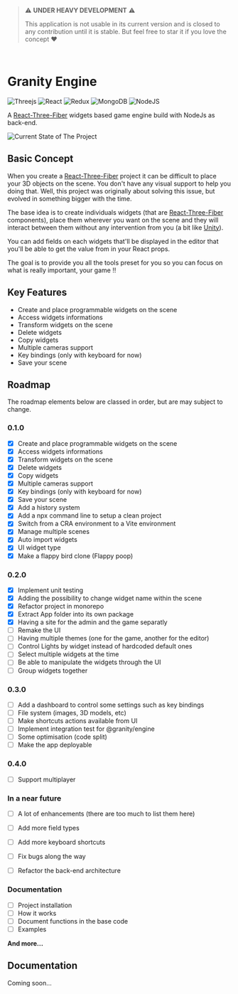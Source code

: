> :warning: **UNDER HEAVY DEVELOPMENT** :warning: 
>
> This application is not usable in its current version and is closed to any contribution until it is stable.
> But feel free to star it if you love the concept :heart:

<p>&nbsp;</p>

# Granity Engine 
![Threejs](https://img.shields.io/badge/threejs-black?style=for-the-badge&logo=three.js&logoColor=white)
![React](https://img.shields.io/badge/react-%2320232a.svg?style=for-the-badge&logo=react&logoColor=%2361DAFB)
![Redux](https://img.shields.io/badge/redux-%23593d88.svg?style=for-the-badge&logo=redux&logoColor=white)
![MongoDB](https://img.shields.io/badge/MongoDB-%234ea94b.svg?style=for-the-badge&logo=mongodb&logoColor=white)
![NodeJS](https://img.shields.io/badge/node.js-6DA55F?style=for-the-badge&logo=node.js&logoColor=white)

A [React-Three-Fiber](https://github.com/pmndrs/react-three-fiber) widgets based game engine build with NodeJs as back-end.

![Current State of The Project](https://i.imgur.com/x3uydfF.png)

## Basic Concept
When you create a [React-Three-Fiber](https://github.com/pmndrs/react-three-fiber) project it can be difficult to place your 3D objects on the scene. You don't have any visual support to help you doing that. Well, this project was originally about solving this issue, but evolved in something bigger with the time.

The base idea is to create individuals widgets (that are [React-Three-Fiber](https://github.com/pmndrs/react-three-fiber) components), place them wherever you want on the scene and they will interact between them without any intervention from you (a bit like [Unity](https://unity.com/)).

You can add fields on each widgets that'll be displayed in the editor that you'll be able to get the value from in your React props. 

The goal is to provide you all the tools preset for you so you can focus on what is really important, your game !!

## Key Features

* Create and place programmable widgets on the scene
* Access widgets informations
* Transform widgets on the scene
* Delete widgets
* Copy widgets
* Multiple cameras support
* Key bindings (only with keyboard for now)
* Save your scene
 
## Roadmap
The roadmap elements below are classed in order, but are may subject to change.

### 0.1.0
- [x] Create and place programmable widgets on the scene
- [x] Access widgets informations
- [x] Transform widgets on the scene
- [x] Delete widgets
- [x] Copy widgets
- [x] Multiple cameras support
- [x] Key bindings (only with keyboard for now)
- [x] Save your scene
- [x] Add a history system
- [x] Add a npx command line to setup a clean project
- [x] Switch from a CRA environment to a Vite environment
- [x] Manage multiple scenes
- [x] Auto import widgets
- [x] UI widget type
- [x] Make a flappy bird clone (Flappy poop)

### 0.2.0
- [x] Implement unit testing
- [x] Adding the possibility to change widget name within the scene
- [x] Refactor project in monorepo
- [x] Extract App folder into its own package
- [x] Having a site for the admin and the game separatly
- [ ] Remake the UI
- [ ] Having multiple themes (one for the game, another for the editor)
- [ ] Control Lights by widget instead of hardcoded default ones
- [ ] Select multiple widgets at the time
- [ ] Be able to manipulate the widgets through the UI
- [ ] Group widgets together

### 0.3.0
- [ ] Add a dashboard to control some settings such as key bindings
- [ ] File system (images, 3D models, etc)
- [ ] Make shortcuts actions available from UI
- [ ] Implement integration test for @granity/engine
- [ ] Some optimisation (code split)
- [ ] Make the app deployable

### 0.4.0
- [ ] Support multiplayer

### In a near future
- [ ] A lot of enhancements (there are too much to list them here)
- [ ] Add more field types
- [ ] Add more keyboard shortcuts
- [ ] Fix bugs along the way
- [ ] Refactor the back-end architecture


### Documentation
- [ ] Project installation
- [ ] How it works
- [ ] Document functions in the base code
- [ ] Examples

**And more...**
 
## Documentation

Coming soon...

